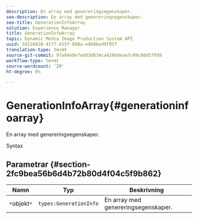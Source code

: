 ```yaml
---
description: En array med genereringsegenskaper.
seo-description: En array med genereringsegenskaper.
seo-title: GenerationInfoArray
solution: Experience Manager
title: GenerationInfoArray
topic: Dynamic Media Image Production System API
uuid: 34124928-4177-415f-898a-e4b8bed9f95f
translation-type: tm+mt
source-git-commit: 97a84e8e7edd3d834ca42069eae7c09c00d57938
workflow-type: tm+mt
source-wordcount: '29'
ht-degree: 0%

---
```



# GenerationInfoArray{#generationinfoarray}

En array med genereringsegenskaper.

Syntax

## Parametrar {#section-2fc9bea56b6d4b72b80d4f04c5f9b862}

| Namn | Typ | Beskrivning |
|---|---|---|
| `*`objekt`*` | `types:GenerationInfo` | En array med genereringsegenskaper. |

